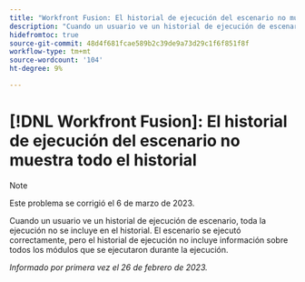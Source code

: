 ```yaml
---
title: "Workfront Fusion: El historial de ejecución del escenario no muestra todo el historial"
description: "Cuando un usuario ve un historial de ejecución de escenario, no se incluye en el historial toda la ejecución. El escenario se ejecutó correctamente, pero el historial de ejecución no incluye información sobre todos los módulos que se ejecutaron durante la ejecución"
hidefromtoc: true
source-git-commit: 48d4f681fcae589b2c39de9a73d29c1f6f851f8f
workflow-type: tm+mt
source-wordcount: '104'
ht-degree: 9%

---
```



# [!DNL Workfront Fusion]: El historial de ejecución del escenario no muestra todo el historial

>[!NOTE]
>
>Este problema se corrigió el 6 de marzo de 2023.

Cuando un usuario ve un historial de ejecución de escenario, toda la ejecución no se incluye en el historial. El escenario se ejecutó correctamente, pero el historial de ejecución no incluye información sobre todos los módulos que se ejecutaron durante la ejecución.

_Informado por primera vez el 26 de febrero de 2023._

